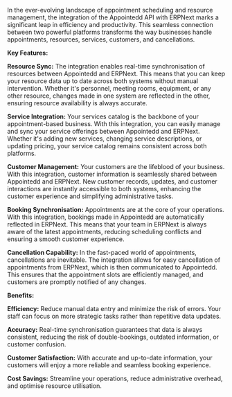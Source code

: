 In the ever-evolving landscape of appointment scheduling and resource management, the integration of the Appointedd API with ERPNext marks a significant leap in efficiency and productivity. This seamless connection between two powerful platforms transforms the way businesses handle appointments, resources, services, customers, and cancellations.

**Key Features:**

**Resource Sync:** The integration enables real-time synchronisation of resources between Appointedd and ERPNext. This means that you can keep your resource data up to date across both systems without manual intervention. Whether it's personnel, meeting rooms, equipment, or any other resource, changes made in one system are reflected in the other, ensuring resource availability is always accurate.

**Service Integration:** Your services catalog is the backbone of your appointment-based business. With this integration, you can easily manage and sync your service offerings between Appointedd and ERPNext. Whether it's adding new services, changing service descriptions, or updating pricing, your service catalog remains consistent across both platforms.

**Customer Management:** Your customers are the lifeblood of your business. With this integration, customer information is seamlessly shared between Appointedd and ERPNext. New customer records, updates, and customer interactions are instantly accessible to both systems, enhancing the customer experience and simplifying administrative tasks.

**Booking Synchronisation:** Appointments are at the core of your operations. With this integration, bookings made in Appointedd are automatically reflected in ERPNext. This means that your team in ERPNext is always aware of the latest appointments, reducing scheduling conflicts and ensuring a smooth customer experience.

**Cancellation Capability:** In the fast-paced world of appointments, cancellations are inevitable. The integration allows for easy cancellation of appointments from ERPNext, which is then communicated to Appointedd. This ensures that the appointment slots are efficiently managed, and customers are promptly notified of any changes.

**Benefits:**

**Efficiency:** Reduce manual data entry and minimize the risk of errors. Your staff can focus on more strategic tasks rather than repetitive data updates.

**Accuracy:** Real-time synchronisation guarantees that data is always consistent, reducing the risk of double-bookings, outdated information, or customer confusion.

**Customer Satisfaction:** With accurate and up-to-date information, your customers will enjoy a more reliable and seamless booking experience.

**Cost Savings:** Streamline your operations, reduce administrative overhead, and optimise resource utilisation.
